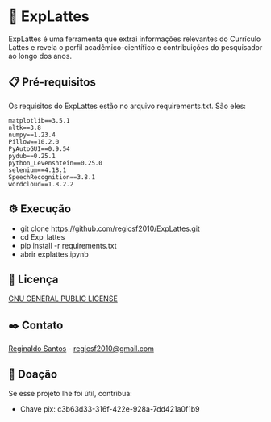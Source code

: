 # 🚀 ExpLattes

ExpLattes é uma ferramenta que extrai informações relevantes do Currículo Lattes e revela o perfil acadêmico-científico e contribuições do pesquisador ao longo dos anos.

## 📋 Pré-requisitos

Os requisitos do ExpLattes estão no arquivo requirements.txt. São eles:

```
matplotlib==3.5.1
nltk==3.8
numpy==1.23.4
Pillow==10.2.0
PyAutoGUI==0.9.54
pydub==0.25.1
python_Levenshtein==0.25.0
selenium==4.18.1
SpeechRecognition==3.8.1
wordcloud==1.8.2.2
```

## ⚙️ Execução

* git clone https://github.com/regicsf2010/ExpLattes.git
* cd Exp_lattes
* pip install -r requirements.txt
* abrir explattes.ipynb

## 📄 Licença

[GNU GENERAL PUBLIC LICENSE](https://github.com/regicsf2010/ExpLattes/blob/main/LICENSE)

## ✒️ Contato

[Reginaldo Santos](http://lattes.cnpq.br/9157422386900321) - [regicsf2010@gmail.com](regicsf2010@gmail.com)


## 🙏 Doação

Se esse projeto lhe foi útil, contribua:

* Chave pix: c3b63d33-316f-422e-928a-7dd421a0f1b9
